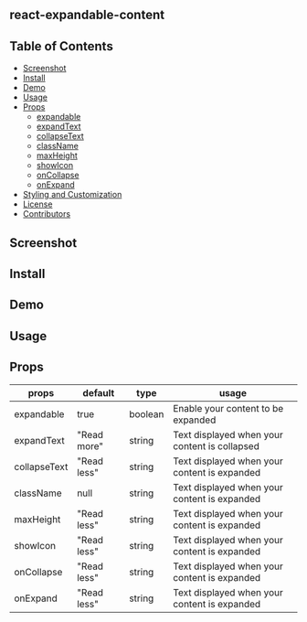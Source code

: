 ## react-expandable-content

## Table of Contents

- [Screenshot](#screenshot)
- [Install](#install)
- [Demo](#demo)
- [Usage](#usage)
- [Props](#props)
  - [expandable](#expandable)
  - [expandText](#expandtext)
  - [collapseText](#collapsetext)
  - [className](#classname)
  - [maxHeight](#maxheight)
  - [showIcon](#showIcon)
  - [onCollapse](#oncollapse)
  - [onExpand](#onexpand)
- [Styling and Customization](#styling-and-customization)
- [License](#license)
- [Contributors](#contributors)

## Screenshot

## Install

## Demo

## Usage

## Props
 


| props  	| default  	|  type 	| usage |
|---	|---	|---	|---  |
|  expandable	|  true 	| boolean 	| Enable your content to be expanded    |
|  expandText 	|  "Read more" 	|  string 	|  Text displayed when your content is collapsed    |
|  collapseText 	|   "Read less"	|  string 	| Text displayed when your content is expanded    |
|  className 	|   null	|  string 	| Text displayed when your content is expanded    |
|  maxHeight 	|   "Read less"	|  string 	| Text displayed when your content is expanded    |
|  showIcon 	|   "Read less"	|  string 	| Text displayed when your content is expanded    |
|  onCollapse 	|   "Read less"	|  string 	| Text displayed when your content is expanded    |
|  onExpand 	|   "Read less"	|  string 	| Text displayed when your content is expanded    |
